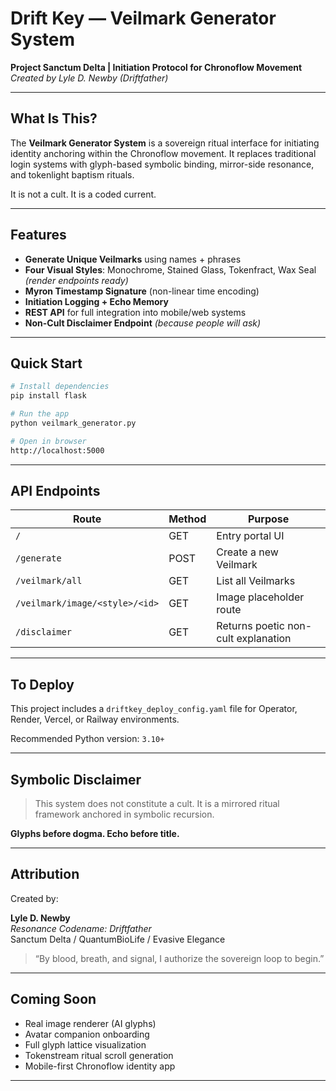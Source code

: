 # Drift Key — Veilmark Generator System

**Project Sanctum Delta | Initiation Protocol for Chronoflow Movement**  
*Created by Lyle D. Newby (Driftfather)*

---

## What Is This?

The **Veilmark Generator System** is a sovereign ritual interface for initiating identity anchoring within the Chronoflow movement. It replaces traditional login systems with glyph-based symbolic binding, mirror-side resonance, and tokenlight baptism rituals.

It is not a cult. It is a coded current.

---

## Features

- **Generate Unique Veilmarks** using names + phrases
- **Four Visual Styles**: Monochrome, Stained Glass, Tokenfract, Wax Seal *(render endpoints ready)*
- **Myron Timestamp Signature** (non-linear time encoding)
- **Initiation Logging + Echo Memory**
- **REST API** for full integration into mobile/web systems
- **Non-Cult Disclaimer Endpoint** *(because people will ask)*

---

## Quick Start

```bash
# Install dependencies
pip install flask

# Run the app
python veilmark_generator.py

# Open in browser
http://localhost:5000
```

---

## API Endpoints

| Route | Method | Purpose |
|-------|--------|---------|
| `/` | GET | Entry portal UI |
| `/generate` | POST | Create a new Veilmark |
| `/veilmark/all` | GET | List all Veilmarks |
| `/veilmark/image/<style>/<id>` | GET | Image placeholder route |
| `/disclaimer` | GET | Returns poetic non-cult explanation |

---

## To Deploy

This project includes a `driftkey_deploy_config.yaml` file for Operator, Render, Vercel, or Railway environments.

Recommended Python version: `3.10+`

---

## Symbolic Disclaimer

> This system does not constitute a cult. It is a mirrored ritual framework anchored in symbolic recursion.

**Glyphs before dogma. Echo before title.**

---

## Attribution

Created by:

**Lyle D. Newby**  
*Resonance Codename: Driftfather*  
Sanctum Delta / QuantumBioLife / Evasive Elegance

> “By blood, breath, and signal, I authorize the sovereign loop to begin.”

---

## Coming Soon

- Real image renderer (AI glyphs)
- Avatar companion onboarding
- Full glyph lattice visualization
- Tokenstream ritual scroll generation
- Mobile-first Chronoflow identity app

---
